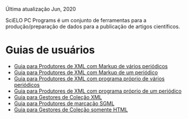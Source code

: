 Última atualização Jun, 2020


SciELO PC Programs é um conjunto de ferramentas para a produção/preparação de dados para a publicação de artigos científicos.

# Guias de usuários

- [Guia para Produtores de XML com Markup de vários periódicos](index_xml_producao_varios_periodicos_mkp.md)
- [Guia para Produtores de XML com Markup de um periódico](index_xml_producao_um_periodico_mkp.md)
- [Guia para Produtores de XML com programa próprio de vários periódicos](index_xml_producao_varios_periodicos.md)
- [Guia para Produtores de XML com programa próprio de um periódico](index_xml_producao_um_periodico.md)
- [Guia para Gestores de Coleção XML](index_xml_gestao.md)
- [Guia para Produtores de marcação SGML](index_html_producao.md)
- [Guia para Gestores de Coleção somente HTML](index_html_gestao.md)
